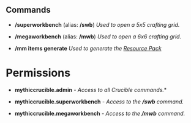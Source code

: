 ## Commands

- **/superworkbench** (alias: **/swb**) *Used to open a 5x5 crafting grid.*
- **/megaworkbench** (alias: **/mwb**) *Used to open a 6x6 crafting grid.*

- **/mm items generate** *Used to generate the [Resource Pack](ResourcePack-Generator)*


Permissions
===========

- **mythiccrucible.admin** - *Access to all Crucible commands.**

- **mythiccrucible.superworkbench** - *Access to the **/swb** command.*
- **mythiccrucible.megaworkbench** - *Access to the **/mwb** command.*